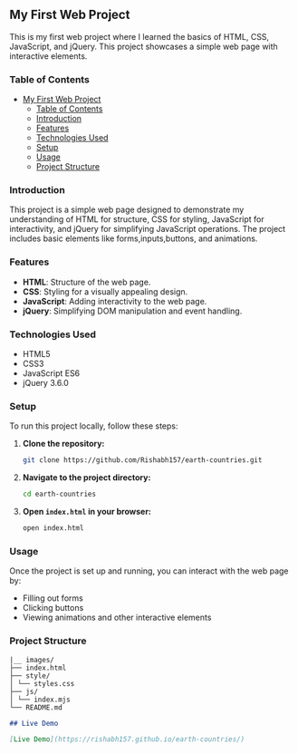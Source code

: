 ## My First Web Project

This is my first web project where I learned the basics of HTML, CSS, JavaScript, and jQuery. This project showcases a simple web page with interactive elements.

### Table of Contents

- [My First Web Project](#my-first-web-project)
  - [Table of Contents](#table-of-contents)
  - [Introduction](#introduction)
  - [Features](#features)
  - [Technologies Used](#technologies-used)
  - [Setup](#setup)
  - [Usage](#usage)
  - [Project Structure](#project-structure)

### Introduction

This project is a simple web page designed to demonstrate my understanding of HTML for structure, CSS for styling, JavaScript for interactivity, and jQuery for simplifying JavaScript operations. The project includes basic elements like forms,inputs,buttons, and animations.

### Features

- **HTML**: Structure of the web page.
- **CSS**: Styling for a visually appealing design.
- **JavaScript**: Adding interactivity to the web page.
- **jQuery**: Simplifying DOM manipulation and event handling.

### Technologies Used

- HTML5
- CSS3
- JavaScript ES6
- jQuery 3.6.0

### Setup

To run this project locally, follow these steps:

1. **Clone the repository:**
    ```bash
    git clone https://github.com/Rishabh157/earth-countries.git
    ```

2. **Navigate to the project directory:**
    ```bash
    cd earth-countries
    ```

3. **Open `index.html` in your browser:**
    ```bash
    open index.html
    ```

### Usage

Once the project is set up and running, you can interact with the web page by:

- Filling out forms
- Clicking buttons
- Viewing animations and other interactive elements

### Project Structure

```
|__ images/
├── index.html
├── style/
│ └── styles.css
├── js/
│ └── index.mjs
└── README.md
```

```markdown
## Live Demo

[Live Demo](https://rishabh157.github.io/earth-countries/)
```